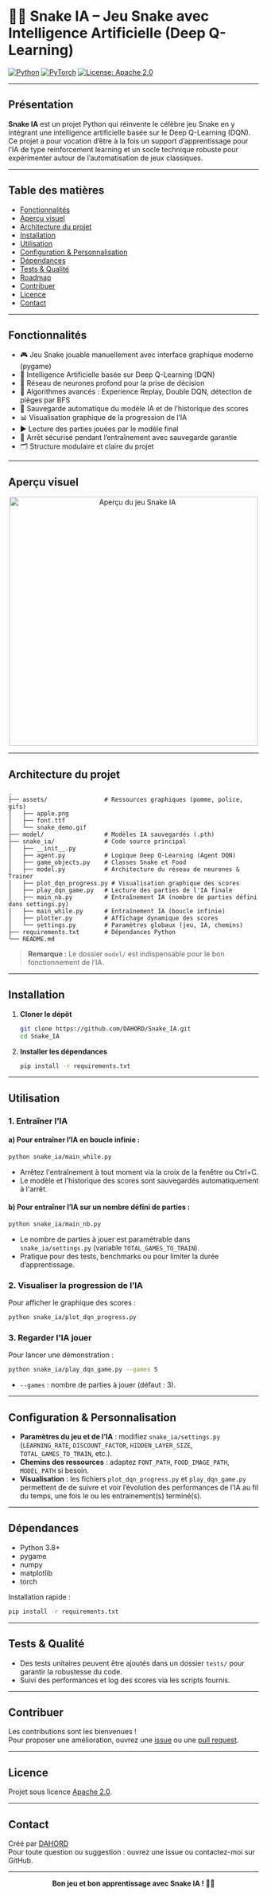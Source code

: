 # 🐍🤖 Snake IA – Jeu Snake avec Intelligence Artificielle (Deep Q-Learning)

[![Python](https://img.shields.io/badge/Python-3.8%2B-blue)](https://www.python.org/)
[![PyTorch](https://img.shields.io/badge/PyTorch-2.0%2B-orange.svg)](https://pytorch.org/)
[![License: Apache 2.0](https://img.shields.io/badge/License-Apache2.0-yellow.svg)](LICENSE)

---

## Présentation

**Snake IA** est un projet Python qui réinvente le célèbre jeu Snake en y intégrant une intelligence artificielle basée sur le Deep Q-Learning (DQN). Ce projet a pour vocation d’être à la fois un support d’apprentissage pour l’IA de type reinforcement learning et un socle technique robuste pour expérimenter autour de l’automatisation de jeux classiques.

---

## Table des matières

- [Fonctionnalités](#fonctionnalités)
- [Aperçu visuel](#aperçu-visuel)
- [Architecture du projet](#architecture-du-projet)
- [Installation](#installation)
- [Utilisation](#utilisation)
- [Configuration & Personnalisation](#configuration--personnalisation)
- [Dépendances](#dépendances)
- [Tests & Qualité](#tests--qualité)
- [Roadmap](#roadmap)
- [Contribuer](#contribuer)
- [Licence](#licence)
- [Contact](#contact)

---

## Fonctionnalités

- 🎮 Jeu Snake jouable manuellement avec interface graphique moderne (pygame)
- 🤖 Intelligence Artificielle basée sur Deep Q-Learning (DQN)
- 🧠 Réseau de neurones profond pour la prise de décision
- 🌱 Algorithmes avancés : Experience Replay, Double DQN, détection de pièges par BFS
- 💾 Sauvegarde automatique du modèle IA et de l’historique des scores
- 📊 Visualisation graphique de la progression de l’IA
- ▶️ Lecture des parties jouées par le modèle final
- 🛑 Arrêt sécurisé pendant l’entraînement avec sauvegarde garantie
- 🗂️ Structure modulaire et claire du projet

---

## Aperçu visuel

<p align="center">
  <img src="assets/snake_demo.gif" alt="Aperçu du jeu Snake IA" width="500"/>
</p>

---

## Architecture du projet

```text
.
├── assets/                # Ressources graphiques (pomme, police, gifs)
│   ├── apple.png
│   ├── font.ttf
│   └── snake_demo.gif
├── model/                 # Modèles IA sauvegardés (.pth)
├── snake_ia/              # Code source principal
│   ├── __init__.py
│   ├── agent.py           # Logique Deep Q-Learning (Agent DQN)
│   ├── game_objects.py    # Classes Snake et Food
│   ├── model.py           # Architecture du réseau de neurones & Trainer
│   ├── plot_dqn_progress.py # Visualisation graphique des scores
│   ├── play_dqn_game.py   # Lecture des parties de l'IA finale
│   ├── main_nb.py         # Entraînement IA (nombre de parties défini dans settings.py)
│   ├── main_while.py      # Entraînement IA (boucle infinie)
│   ├── plotter.py         # Affichage dynamique des scores
│   └── settings.py        # Paramètres globaux (jeu, IA, chemins)
├── requirements.txt       # Dépendances Python
└── README.md
```
> **Remarque :** Le dossier `model/` est indispensable pour le bon fonctionnement de l’IA.

---

## Installation

1. **Cloner le dépôt**
    ```sh
    git clone https://github.com/DAHORD/Snake_IA.git
    cd Snake_IA
    ```

2. **Installer les dépendances**
    ```sh
    pip install -r requirements.txt
    ```

---

## Utilisation

### 1. Entraîner l’IA

#### a) Pour entraîner l’IA en boucle infinie :
```sh
python snake_ia/main_while.py
```
- Arrêtez l'entraînement à tout moment via la croix de la fenêtre ou Ctrl+C.
- Le modèle et l'historique des scores sont sauvegardés automatiquement à l'arrêt.

#### b) Pour entraîner l’IA sur un nombre défini de parties :
```sh
python snake_ia/main_nb.py
```
- Le nombre de parties à jouer est paramétrable dans `snake_ia/settings.py` (variable `TOTAL_GAMES_TO_TRAIN`).
- Pratique pour des tests, benchmarks ou pour limiter la durée d’apprentissage.

### 2. Visualiser la progression de l’IA

Pour afficher le graphique des scores :
```sh
python snake_ia/plot_dqn_progress.py
```

### 3. Regarder l'IA jouer

Pour lancer une démonstration :
```sh
python snake_ia/play_dqn_game.py --games 5
```
- `--games` : nombre de parties à jouer (défaut : 3).

---

## Configuration & Personnalisation

- **Paramètres du jeu et de l’IA** : modifiez `snake_ia/settings.py` (`LEARNING_RATE`, `DISCOUNT_FACTOR`, `HIDDEN_LAYER_SIZE`, `TOTAL_GAMES_TO_TRAIN`, etc.).
- **Chemins des ressources** : adaptez `FONT_PATH`, `FOOD_IMAGE_PATH`, `MODEL_PATH` si besoin.
- **Visualisation** : les fichiers `plot_dqn_progress.py` et `play_dqn_game.py` permettent de de suivre et voir l’évolution des performances de l’IA au fil du temps, une fois le ou les entrainement(s) terminé(s).

---

## Dépendances

- Python 3.8+
- pygame
- numpy
- matplotlib
- torch

Installation rapide :
```sh
pip install -r requirements.txt
```

---

## Tests & Qualité

- Des tests unitaires peuvent être ajoutés dans un dossier `tests/` pour garantir la robustesse du code.
- Suivi des performances et log des scores via les scripts fournis.

---

## Contribuer

Les contributions sont les bienvenues !  
Pour proposer une amélioration, ouvrez une [issue](https://github.com/DAHORD/Snake_IA/issues) ou une [pull request](https://github.com/DAHORD/Snake_IA/pulls).

---

## Licence

Projet sous licence [Apache 2.0](LICENSE).

---

## Contact

Créé par [DAHORD](https://github.com/DAHORD)  
Pour toute question ou suggestion : ouvrez une issue ou contactez-moi sur GitHub.

---

<div align="center">

**Bon jeu et bon apprentissage avec Snake IA ! 🐍🤖**

</div>